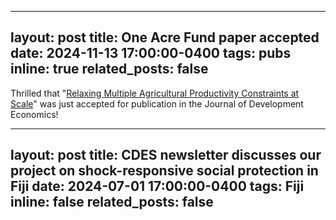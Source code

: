 
---
layout: post
title: One Acre Fund paper accepted
date: 2024-11-13 17:00:00-0400
tags: pubs
inline: true
related_posts: false
---

Thrilled that "[Relaxing Multiple Agricultural Productivity Constraints at Scale](https://emiliatjernstrom.com/assets/pdf/DDST_2024.pdf)" was just accepted for publication in the Journal of Development Economics!

---
layout: post
title: CDES newsletter discusses our project on shock-responsive social protection in Fiji
date: 2024-07-01 17:00:00-0400
tags: Fiji
inline: false
related_posts: false
---
